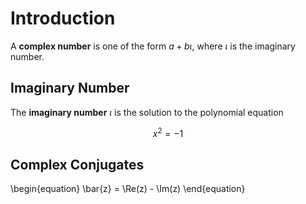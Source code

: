 # Introduction 

A **complex number** is one of the form $a+b\iota$, where $\iota$ is the imaginary number.

## Imaginary Number
The **imaginary number** $\iota$ is the solution to the polynomial equation

$$
x^2 = -1
$$

## Complex Conjugates

\begin{equation}
\bar{z} = \Re(z) - \Im(z)
\end{equation}